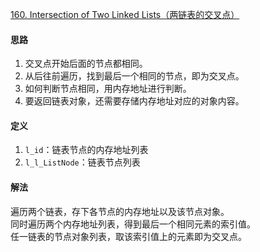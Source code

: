 [160. Intersection of Two Linked Lists（两链表的交叉点）](https://leetcode.com/problems/intersection-of-two-linked-lists/)

#### 思路
1. 交叉点开始后面的节点都相同。
2. 从后往前遍历，找到最后一个相同的节点，即为交叉点。
3. 如何判断节点相同，用内存地址进行判断。
4. 要返回链表对象，还需要存储内存地址对应的对象内容。

#### 定义
1. `l_id`：链表节点的内存地址列表
2. `l_l_ListNode`：链表节点列表

#### 解法
遍历两个链表，存下各节点的内存地址以及该节点对象。  
同时遍历两个内存地址列表，得到最后一个相同元素的索引值。  
任一链表的节点对象列表，取该索引值上的元素即为交叉点。